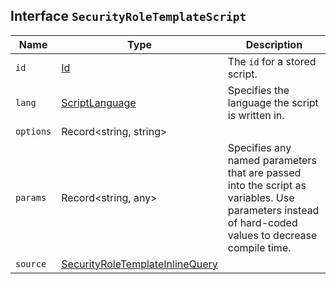 ## Interface `SecurityRoleTemplateScript`

| Name | Type | Description |
| - | - | - |
| `id` | [Id](./Id.md) | The `id` for a stored script. |
| `lang` | [ScriptLanguage](./ScriptLanguage.md) | Specifies the language the script is written in. |
| `options` | Record<string, string> | &nbsp; |
| `params` | Record<string, any> | Specifies any named parameters that are passed into the script as variables. Use parameters instead of hard-coded values to decrease compile time. |
| `source` | [SecurityRoleTemplateInlineQuery](./SecurityRoleTemplateInlineQuery.md) | &nbsp; |
